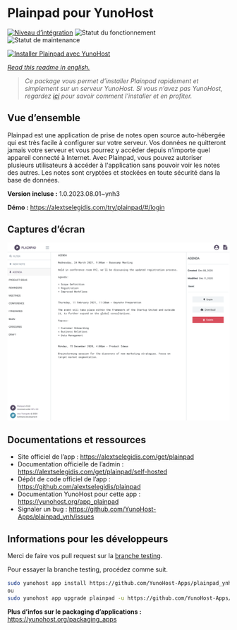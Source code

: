 <!--
N.B.: This README was automatically generated by https://github.com/YunoHost/apps/tree/master/tools/README-generator
It shall NOT be edited by hand.
-->

# Plainpad pour YunoHost

[![Niveau d’intégration](https://dash.yunohost.org/integration/plainpad.svg)](https://dash.yunohost.org/appci/app/plainpad) ![Statut du fonctionnement](https://ci-apps.yunohost.org/ci/badges/plainpad.status.svg) ![Statut de maintenance](https://ci-apps.yunohost.org/ci/badges/plainpad.maintain.svg)

[![Installer Plainpad avec YunoHost](https://install-app.yunohost.org/install-with-yunohost.svg)](https://install-app.yunohost.org/?app=plainpad)

*[Read this readme in english.](./README.md)*

> *Ce package vous permet d’installer Plainpad rapidement et simplement sur un serveur YunoHost.
Si vous n’avez pas YunoHost, regardez [ici](https://yunohost.org/#/install) pour savoir comment l’installer et en profiter.*

## Vue d’ensemble

Plainpad est une application de prise de notes open source auto-hébergée qui est très facile à configurer sur votre serveur. Vos données ne quitteront jamais votre serveur et vous pourrez y accéder depuis n'importe quel appareil connecté à Internet.
Avec Plainpad, vous pouvez autoriser plusieurs utilisateurs à accéder à l'application sans pouvoir voir les notes des autres. Les notes sont cryptées et stockées en toute sécurité dans la base de données. 

**Version incluse :** 1.0.2023.08.01~ynh3

**Démo :** https://alextselegidis.com/try/plainpad/#/login

## Captures d’écran

![Capture d’écran de Plainpad](./doc/screenshots/screenshot.png)

## Documentations et ressources

* Site officiel de l’app : <https://alextselegidis.com/get/plainpad>
* Documentation officielle de l’admin : <https://alextselegidis.com/get/plainpad/self-hosted>
* Dépôt de code officiel de l’app : <https://github.com/alextselegidis/plainpad>
* Documentation YunoHost pour cette app : <https://yunohost.org/app_plainpad>
* Signaler un bug : <https://github.com/YunoHost-Apps/plainpad_ynh/issues>

## Informations pour les développeurs

Merci de faire vos pull request sur la [branche testing](https://github.com/YunoHost-Apps/plainpad_ynh/tree/testing).

Pour essayer la branche testing, procédez comme suit.

``` bash
sudo yunohost app install https://github.com/YunoHost-Apps/plainpad_ynh/tree/testing --debug
ou
sudo yunohost app upgrade plainpad -u https://github.com/YunoHost-Apps/plainpad_ynh/tree/testing --debug
```

**Plus d’infos sur le packaging d’applications :** <https://yunohost.org/packaging_apps>